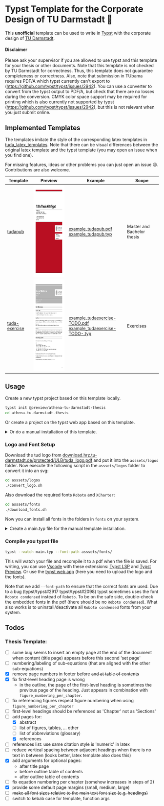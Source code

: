 # Typst Template for the Corporate Design of TU Darmstadt :book:
This **unofficial** template can be used to write in [Typst](https://github.com/typst/typst) with the corporate design of [TU Darmstadt](https://www.tu-darmstadt.de/).

#### Disclaimer
Please ask your supervisor if you are allowed to use typst and this template for your thesis or other documents.
Note that this template is not checked by TU Darmstadt for correctness.
Thus, this template does not guarantee completeness or correctness.
Also, note that submission in TUbama requires PDF/A which typst currently can't export to (https://github.com/typst/typst/issues/2942).
You can use a converter to convert from the typst output to PDF/A, but check that there are no losses during the conversion. CMYK color space support may be required for printing which is also currently not supported by typst (https://github.com/typst/typst/issues/2942), but this is not relevant when you just submit online.


## Implemented Templates
The templates imitate the style of the corresponding latex templates in [tuda_latex_templates](https://github.com/tudace/tuda_latex_templates).
Note that there can be visual differences between the original latex template and the typst template (you may open an issue when you find one).

For missing features, ideas or other problems you can just open an issue :wink:. Contributions are also welcome.

| Template | Preview | Example | Scope |
|----------|---------|---------|-------|
| [tudapub](templates/tudapub/template/tudapub.typ) | <img src="templates/tudapub/preview/tudapub_prev-01.png" height="300px"> | [example_tudapub.pdf](example_tudapub.pdf) <br/> [example_tudapub.typ](example_tudapub.typ) | Master and Bachelor thesis |
| [tuda-exercise](templates/tudaexercise/template/tudaexercise.typ) | <img src="templates/tudaexercise/preview/tudaexercise_prev-1.png" height="300px"> | [example_tudaexercise-TODO.pdf](TODO) <br/> [example_tudaexercise-TODO-.typ](TODO.typ) | Exercises |

## Usage
Create a new typst project based on this template locally.
```bash
typst init @preview/athena-tu-darmstadt-thesis
cd athena-tu-darmstadt-thesis
```
Or create a project on the typst web app based on this template.

<details>
<summary>Or do a manual installation of this template.</summary>
For a manual setup create a folder for your writing project and download this template into the `templates` folder:

```bash
mkdir my_thesis && cd my_thesis
mkdir templates && cd templates
git clone https://github.com/JeyRunner/tuda-typst-templates templates/
```
</details>

### Logo and Font Setup
Download the tud logo from [download.hrz.tu-darmstadt.de/protected/ULB/tuda_logo.pdf](https://download.hrz.tu-darmstadt.de/protected/ULB/tuda_logo.pdf) and put it into the `asssets/logos` folder.
Now execute the following script in the `asssets/logos` folder to convert it into an svg:

```bash
cd asssets/logos
./convert_logo.sh
```

Also download the required fonts `Roboto` and `XCharter`:
```bash
cd asssets/fonts
./download_fonts.sh
```
Now you can install all fonts in the folders in `fonts` on your system.

<details>
<summary>Create a main.typ file for the manual template installation.</summary>
Create a simple `main.typ` in the root folder (`my_thesis`) of your new project:

```js
#import "templates/tuda-typst-templates/templates/tudapub/template/lib.typ": *

#show: tudapub.with(
  title: [
    My Thesis
  ],
  author: "My Name",
  accentcolor: "3d"
)

= My First Chapter
Some Text
```

</details>

### Compile you typst file

```bash
typst --watch main.typ --font-path asssets/fonts/
```

This will watch your file and recompile it to a pdf when the file is saved. For writing, you can use [Vscode](https://code.visualstudio.com/) with these extensions: [Typst LSP](https://marketplace.visualstudio.com/items?itemName=nvarner.typst-lsp) and [Typst Preview](https://marketplace.visualstudio.com/items?itemName=mgt19937.typst-preview). Or use the [typst web app](https://typst.app/) (here you need to upload the logo and the fonts).

Note that we add `--font-path` to ensure that the correct fonts are used.
Due to a bug (typst/typst#2917 typst/typst#2098) typst sometimes uses the font `Roboto condensed` instead of `Roboto`.
To be on the safe side, double-check the embedded fonts in the pdf (there should be no `Roboto condensed`).
What also works is to uninstall/deactivate all `Roboto condensed` fonts from your system.


## Todos
### Thesis Template:
* [ ] some bug seems to insert an empty page at the end of the document when content (title page) appears before this second 'set page'
* [ ] numbering/labeling of sub-equations (that are aligned with the other sub-equations)
* [x] remove page numbers in footer before ~~and at table of contents~~
* [x] fix first-level heading page is wrong
  * in the outline, the page of the first-level heading is sometimes the previous page of the heading. Just appears in combination with `figure_numbering_per_chapter`.
* [ ] fix referencing figures respect figure numbering when using `figure_numbering_per_chapter`
* [ ] first-level headings should be referenced as 'Chapter' not as 'Sections'
* [ ] add pages for:
  * [x] abstract
  * [ ] list of figures, tables, ... other
  * [ ] list of abbreviations (glossary)
  * [x] references
* [ ] references list: use same citation style is 'numeric' in latex
* [ ] reduce vertical spacing between adjacent headings when there is no text in between (looks better, latex template also does this)
* [x] add arguments for optional pages:
  * after title page
  * before outline table of contents
  * after outline table of contents
* [ ] fix equation numbering per chapter (somehow increases in steps of 2)
* [x] provide some default page margins (small, medium, large)
* [ ] ~~make all font sizes relative to the main text font size (e.g. headings)~~
* [ ] switch to kebab case for template, function args